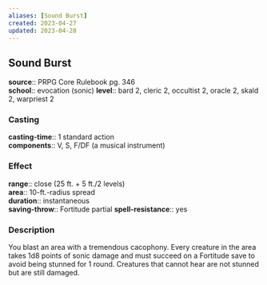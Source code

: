 ```yaml
---
aliases: [Sound Burst]
created: 2023-04-27
updated: 2023-04-28
---
```


## Sound Burst

**source**:: PRPG Core Rulebook pg. 346  
**school**:: evocation (sonic)
**level**:: bard 2, cleric 2, occultist 2, oracle 2, skald 2, warpriest 2

### Casting

**casting-time**:: 1 standard action  
**components**:: V, S, F/DF (a musical instrument)

### Effect

**range**:: close (25 ft. + 5 ft./2 levels)  
**area**:: 10-ft.-radius spread  
**duration**:: instantaneous  
**saving-throw**:: Fortitude partial
**spell-resistance**:: yes

### Description

You blast an area with a tremendous cacophony. Every creature in the area takes 1d8 points of sonic damage and must succeed on a Fortitude save to avoid being stunned for 1 round. Creatures that cannot hear are not stunned but are still damaged.
